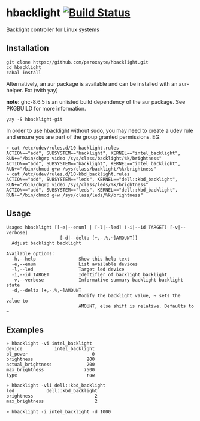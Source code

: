 # hbacklight [![Build Status](https://api.travis-ci.org/paroxayte/hbacklight.svg?branch=master)](https://travis-ci.org/paroxayte/hbacklight)
Backlight controller for Linux systems

## Installation
```
git clone https://github.com/paroxayte/hbacklight.git
cd hbacklight
cabal install
```

Alternatively, an aur package is available and can be installed with an aur-helper. Ex: (with yay)

**note:** ghc-8.6.5 is an unlisted build dependency of the aur package. See PKGBUILD for more information.
```
yay -S hbacklight-git
```

In order to use hbacklight without sudo, you may need to create a udev rule and ensure you are part of the group granted permissions. EG:
```
» cat /etc/udev/rules.d/10-backlight.rules
ACTION=="add", SUBSYSTEM=="backlight", KERNEL=="intel_backlight", RUN+="/bin/chgrp video /sys/class/backlight/%k/brightness"
ACTION=="add", SUBSYSTEM=="backlight", KERNEL=="intel_backlight", RUN+="/bin/chmod g+w /sys/class/backlight/%k/brightness"
» cat /etc/udev/rules.d/10-kbd_backlight.rules
ACTION=="add", SUBSYSTEM=="leds", KERNEL=="dell::kbd_backlight", RUN+="/bin/chgrp video /sys/class/leds/%k/brightness"
ACTION=="add", SUBSYSTEM=="leds", KERNEL=="dell::kbd_backlight", RUN+="/bin/chmod g+w /sys/class/leds/%k/brightness"
```
## Usage
```
Usage: hbacklight [[-e|--enum] | [-l|--led] (-i|--id TARGET) [-v|--verbose]
                    [-d|--delta [+,-,%,~]AMOUNT]]
  Adjust backlight backlight

Available options:
  -h,--help                Show this help text
  -e,--enum                List available devices
  -l,--led                 Target led device
  -i,--id TARGET           Identifier of backlight backlight
  -v,--verbose             Informative summary backlight backlight state
  -d,--delta [+,-,%,~]AMOUNT
                           Modify the backlight value, ~ sets the value to
                           AMOUNT, else shift is relative. Defaults to ~
```

## Examples
```
» hbacklight -vi intel_backlight
device            intel_backlight
bl_power                        0
brightness                    200
actual_brightness             200
max_brightness               7500
type                          raw

» hbacklight -vli dell::kbd_backlight
led            dell::kbd_backlight
brightness                       2
max_brightness                   2

» hbacklight -i intel_backlight -d 1000
```
